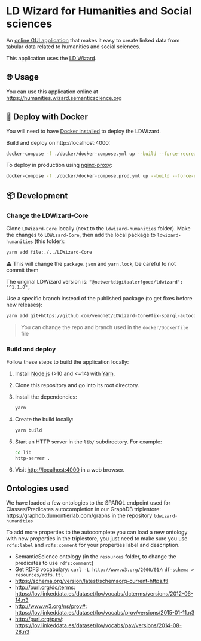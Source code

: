 # LD Wizard for Humanities and Social sciences

An [online GUI application](https://ldwizard.netwerkdigitaalerfgoed.nl) that makes it easy to create linked data from tabular data
related to humanities and social sciences.

This application uses the [LD Wizard](https://github.com/netwerk-digitaal-erfgoed/LDWizard).

## 🌐 Usage

You can use this application online at https://humanities.wizard.semanticscience.org

## 🐳 Deploy with Docker 

You will need to have [Docker installed](https://docs.docker.com/get-docker/) to deploy the LDWizard.

Build and deploy on http://localhost:4000:

```bash
docker-compose -f ./docker/docker-compose.yml up --build --force-recreate
```

To deploy in production using [nginx-proxy](https://github.com/nginx-proxy/nginx-proxy):

```bash
docker-compose -f ./docker/docker-compose.prod.yml up --build --force-recreate
```

## 📦️ Development

### Change the LDWizard-Core

Clone `LDWizard-Core` locally (next to the `ldwizard-humanities` folder). Make the changes to `LDWizard-Core`, then add the local package to `ldwizard-humanities` (this folder):

```bash
yarn add file:./../LDWizard-Core
```

⚠️ This will change the `package.json` and `yarn.lock`, be careful to not commit them

The original LDWizard version is: `"@netwerkdigitaalerfgoed/ldwizard": "^1.1.0",`

Use a specific branch instead of the published package (to get fixes before new releases):

```bash
yarn add git+https://github.com/vemonet/LDWizard-Core#fix-sparql-autocomplete
```

> You can change the repo and branch used in the `docker/Dockerfile` file

### Build and deploy

Follow these steps to build the application locally:

1. Install [Node.js](https://nodejs.org) (>10 and <=14) with [Yarn](https://yarnpkg.com).

2. Clone this repository and go into its root directory.

3. Install the dependencies:

   ```sh
   yarn
   ```

4. Create the build locally:

   ```sh
   yarn build
   ```

5. Start an HTTP server in the `lib/` subdirectory.  For example:

   ```sh
   cd lib
   http-server .
   ```

6. Visit <http://localhost:4000> in a web browser.

## Ontologies used

We have loaded a few ontologies to the SPARQL endpoint used for Classes/Predicates autocompletion in our GraphDB triplestore: https://graphdb.dumontierlab.com/graphs in the repository `ldwizard-humanities`

To add more properties to the autocomplete you can load a new ontology with new properties in the triplestore, you just need to make sure you use `rdfs:label` and `rdfs:comment` for your properties label and description.

* SemanticScience ontology (in the `resources` folder, to change the predicates to use `rdfs:comment`)
* Get RDFS vocabulary: `curl -L http://www.w3.org/2000/01/rdf-schema > resources/rdfs.ttl`
* https://schema.org/version/latest/schemaorg-current-https.ttl
* http://purl.org/dc/terms: https://lov.linkeddata.es/dataset/lov/vocabs/dcterms/versions/2012-06-14.n3
* http://www.w3.org/ns/prov#: https://lov.linkeddata.es/dataset/lov/vocabs/prov/versions/2015-01-11.n3
* http://purl.org/pav/: https://lov.linkeddata.es/dataset/lov/vocabs/pav/versions/2014-08-28.n3
